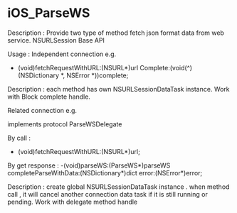 # iOS_ParseWS

Description :
  Provide two type of  method  fetch json format data from web service. NSURLSession Base API

Usage :
Independent connection e.g. 
  - (void)fetchRequestWithURL:(NSURL*)url Complete:(void(^)(NSDictionary *, NSError *))complete;
  
  Description : each method has own NSURLSessionDataTask instance. Work  with  Block complete handle.  
  
Related connection e.g.

  implements protocol ParseWSDelegate
 
  By call :
  - (void)fetchRequestWithURL:(NSURL*)url;
  
  By get response :
  -(void)parseWS:(ParseWS*)parseWS completeParseWithData:(NSDictionary*)dict error:(NSError*)error;
  
  Description : create global NSURLSessionDataTask instance . when method call , it will cancel another connection data task 
   if it is still running or pending.  Work with delegate method handle
